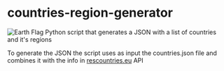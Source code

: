 # countries-region-generator

![Earth Flag]({{site.baseurl}}//earth_flag.jpg)
Python script that generates a JSON with a list of countries and it's regions


To generate the JSON the script uses as input the countries.json file and combines it with the info in [rescountries.eu](https://restcountries.eu/rest/v2/alpha/) API
